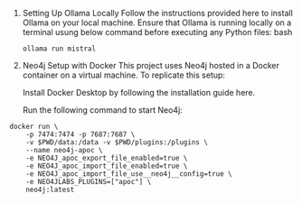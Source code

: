 1. Setting Up Ollama Locally
    Follow the instructions provided here to install Ollama on your local machine.
    Ensure that Ollama is running locally on a terminal usung below command before executing any Python files:
    bash

    ```ollama run mistral```

2. Neo4j Setup with Docker
    This project uses Neo4j hosted in a Docker container on a virtual machine. To replicate this setup:

    Install Docker Desktop by following the installation guide here.

    Run the following command to start Neo4j:



```
docker run \
    -p 7474:7474 -p 7687:7687 \
    -v $PWD/data:/data -v $PWD/plugins:/plugins \
    --name neo4j-apoc \
    -e NEO4J_apoc_export_file_enabled=true \
    -e NEO4J_apoc_import_file_enabled=true \
    -e NEO4J_apoc_import_file_use__neo4j__config=true \
    -e NEO4JLABS_PLUGINS=["apoc"] \
    neo4j:latest
```